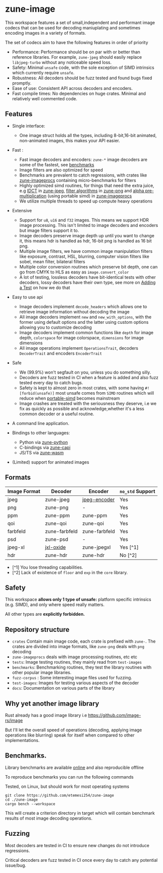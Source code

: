 # zune-image

This workspace features a set of small,independent and performant image codecs that can be used
for decoding maniuplating and sometimes encoding images in a variety of formats.

The set of codecs aim to have the following features in order of priority

- Performance: Performance should be on par with or better than reference libraries. For example,
  `zune-jpeg` should easily replace `libjpeg-turbo` without any noticeable speed loss.
- Safety: Minimal `unsafe` code, with the sole exception of SIMD intrinsics which currently require `unsafe`.
- Robustness: All decoders should be fuzz tested and found bugs fixed promptly.
- Ease of use: Consistent API across decoders and encoders.
- Fast compile times: No dependencies on huge crates. Minimal and relatively well commented code.

## Features

- Single interface:
    - One image struct holds all the types, including 8-bit,16-bit animated, non-animated images, this
      makes your API easier.


- Fast :
    - Fast image decoders and encoders: `zune-*` image decoders are some of the fastest,
      see [benchmarks](https://etemesi254.github.io/posts/Zune-Benchmarks/)
    - Image filters are also optimized for speed
    - Benchmarks are prevalent to catch regressions, with crates like [zune-imageprocs](/crates/zune-imageprocs)
      containing micro-benchmarks for filters
    - Highly optimized simd routines, for things that need the extra juice,
      e.g [IDCT](https://github.com/etemesi254/zune-image/blob/2c4cb4e407a3c0a0aa50201ae1ba2c722e13cd8a/crates/zune-jpeg/src/idct/avx2.rs#L70)
      in [zune-jpeg](crates/zune-jpeg),
      [filter algorithms](https://github.com/etemesi254/zune-image/blob/2c4cb4e407a3c0a0aa50201ae1ba2c722e13cd8a/crates/zune-png/src/filters/sse4.rs#L175)
      in
      [zune-png](/crates/zune-png) and
      [alpha pre-multiplication](https://github.com/etemesi254/zune-image/blob/2c4cb4e407a3c0a0aa50201ae1ba2c722e13cd8a/crates/zune-imageprocs/src/premul_alpha/std_simd.rs#L11)
      (using portable simd)
      in [zune-imageprocs](crates/zune-imageprocs)
    - We utilize multiple threads to speed up compute heavy operations


- Extensive
    - Support for `u8`, `u16` and `f32` images. This means we support HDR image processing. This isn't limited to image
      decoders and encoders but image filters support it to.
    - Image decoders preserve image depth up until you want to change it, this means hdr is handled as hdr, 16-bit png
      is handled as 16 bit png.
    - Multiple image filters, we have common image manipulation filters like exposure, contrast, HSL, blurring, computer
      vision filters like sobel, mean filter, bilateral filters
    - Multiple color conversion routines which preserve bit depth, one can go from CMYK to HLS as easy
      as `image.convert_color`
    - A lot of testing, lossless decoders have bit-identical tests with other decoders, lossy decoders have their own
      type,
      see more on [Adding a Test](/docs/AddingATest.md) on how we do that


- Easy to use api
    - Image decoders implement `decode_headers` which allows one to retrieve image information without decoding the
      image
    - All image decoders implement `new` and `new_with_options`, with the former using default options and the latter
      using custom options
      allowing you to customize decoding
    - Image decoders implement common functions like `depth` for image depth, `colorspace` for image
      colorspace, `dimensions` for image dimensions
    - All image operations implement `OperationsTrait`, decoders `DecoderTrait` and encoders `EncoderTrait`


- Safe
    - We (99.9%) won't segfault on you, unless you do something silly.
    - Decoders are fuzz tested in CI when a feature is added and also fuzz tested every day to catch bugs.
    - Safety is kept to almost zero in most crates, with some having `#![forbid(unsafe)]` most unsafe comes from `SIMD`
      routines which will reduce when [portable-simd](https://github.com/rust-lang/portable-simd) becomes mainstream
    - Image crashes are treated with the seriousness they deserve, i.e we fix as quickly as possible and
      acknowledge,whether it's a less common decoder or a useful routine.


- A command line application.


- Bindings to other languages:
    - Python via [zune-python](/crates/zune-python)
    - C-bindings via [zune-capi](/crates/zune-capi)
    - JS/TS via [zune-wasm](/crates/zune-wasm)

- (Limited) support for animated images

## Formats

| Image Format | Decoder       | Encoder        | `no_std` Support |
|--------------|---------------|----------------|------------------|
| jpeg         | zune-jpeg     | [jpeg-encoder] | Yes              |
| png          | zune-png      | -              | Yes              |
| ppm          | zune-ppm      | zune-ppm       | Yes              |
| qoi          | zune-qoi      | zune-qoi       | Yes              |
| farbfeld     | zune-farbfeld | zune-farbfeld  | Yes              |
| psd          | zune-psd      | -              | Yes              |
| jpeg-xl      | [jxl-oxide]   | zune-jpegxl    | Yes [^1]         |
| hdr          | zune-hdr      | zune-hdr       | No [^2]          |

- [^1] You lose threading capabilities.
- [^2] Lack of existence of `floor` and `exp` in the `core` library.

## Safety

This workspace **allows only 1 type of unsafe:** platform specific intrinsics (e.g. SIMD), and only where speed really
matters.

All other types are **explicitly forbidden.**

## Repository structure

- `crates` Contain main image code, each crate is prefixed with `zune-`.
  The crates are divided into image formats, like `zune-png` deals with `png` decoding
- `zune-imageprocs` deals with image processing routines, etc etc
- `tests`: Image testing routines, they mainly read from `test-images`
- `benchmarks`: Benchmarking routines, they test the library routines with other popular image libraries.
- `fuzz-corpus` : Some interesting image files used for fuzzing.
- `test-images`: Images for testing various aspects of the decoder
- `docs`: Documentation on various parts of the library

## Why yet another image library

Rust already has a good image library i.e https://github.com/image-rs/image

But I'll let the overall speed of operations (decoding, applying image operations like blurring) speak for itself when
compared to other implementations.

## Benchmarks.

Library benchmarks are available [online] and also reproducible offline

To reproduce benchmarks you can run the following commands

Tested, on Linux, but should work for most operating systems

```shell
git clone https://github.com/etemesi254/zune-image
cd ./zune-image
cargo bench --workspace
```

This will create a criterion directory in target which will contain benchmark
results of most image decoding operations.


[online]:https://etemesi254.github.io/posts/Zune-Benchmarks/

## Fuzzing

Most decoders are tested in CI to ensure new changes do not introduce regressions.

Critical decoders are fuzz tested in CI once every day to catch any potential issue/bug.


[jpeg-encoder]: https://github.com/vstroebel/jpeg-encoder

[jxl-oxide]: https://github.com/tirr-c/jxl-oxide